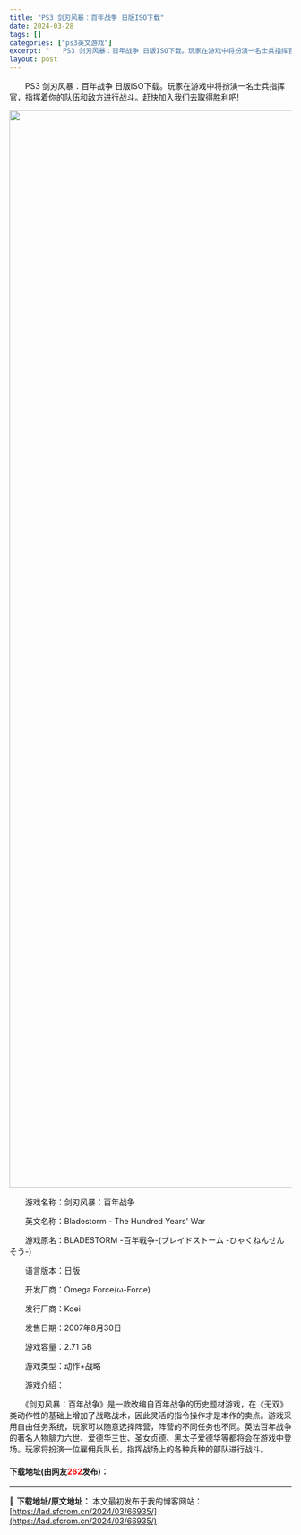 ```yaml
---
title: "PS3 剑刃风暴：百年战争 日版ISO下载"
date: 2024-03-28
tags: []
categories: ["ps3英文游戏"]
excerpt: "　　PS3 剑刃风暴：百年战争 日版ISO下载。玩家在游戏中将扮演一名士兵指挥官，指挥着你的队伍和敌方进行战斗。赶快加入我们去取得胜利吧! 　　游戏名称：剑刃风暴：百年战争 　　英文名称：Bladestorm - The Hundred Years&#039; War 　　游戏原名：BLADESTOR&hellip;"
layout: post
---
```


 <p>　　PS3 剑刃风暴：百年战争 日版ISO下载。玩家在游戏中将扮演一名士兵指挥官，指挥着你的队伍和敌方进行战斗。赶快加入我们去取得胜利吧!</p> <p align="center"><img align="" border="0" src="https://lad.sfcrom.cn/wp-content/uploads/2024/03/20240328_66051e1a87369.jpg" width="1920" alt="PS3 剑刃风暴：百年战争 日版ISO下载" /></p> <p>　　游戏名称：剑刃风暴：百年战争</p> <p>　　英文名称：Bladestorm - The Hundred Years&#39; War</p> <p>　　游戏原名：BLADESTORM -百年戦争-(ブレイドストーム -ひゃくねんせんそう-)</p> <p>　　语言版本：日版</p> <p>　　开发厂商：Omega Force(&omega;-Force)</p> <p>　　发行厂商：Koei</p> <p>　　发售日期：2007年8月30日</p> <p>　　游戏容量：2.71 GB</p> <p>　　游戏类型：动作+战略</p> <p>　　游戏介绍：</p> <p>　　《剑刃风暴：百年战争》是一款改编自百年战争的历史题材游戏，在《无双》类动作性的基础上增加了战略战术，因此灵活的指令操作才是本作的卖点。游戏采用自由任务系统，玩家可以随意选择阵营，阵营的不同任务也不同。英法百年战争的著名人物腓力六世、爱德华三世、圣女贞德、黑太子爱德华等都将会在游戏中登场。玩家将扮演一位雇佣兵队长，指挥战场上的各种兵种的部队进行战斗。</p> <p><h4>下载地址(由网友<font color="red">262</font>发布)：</h4></p> 

---
📖 **下载地址/原文地址：** 本文最初发布于我的博客网站：[https://lad.sfcrom.cn/2024/03/66935/](https://lad.sfcrom.cn/2024/03/66935/)
